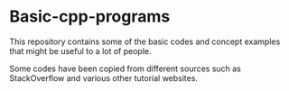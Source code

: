 # Basic-cpp-programs

This repository contains some of the basic codes and concept examples that might be useful to a lot of people.

Some codes have been copied from different sources such as StackOverflow and various other tutorial websites.